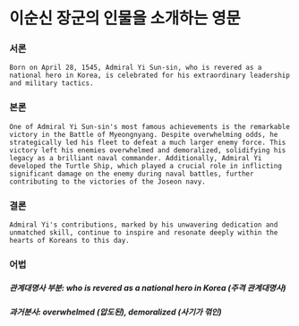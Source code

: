# 이순신 장군의 인물을 소개하는 영문

### 서론
 
    Born on April 28, 1545, Admiral Yi Sun-sin, who is revered as a national hero in Korea, is celebrated for his extraordinary leadership and military tactics.

### 본론
    One of Admiral Yi Sun-sin's most famous achievements is the remarkable victory in the Battle of Myeongnyang. Despite overwhelming odds, he strategically led his fleet to defeat a much larger enemy force. This victory left his enemies overwhelmed and demoralized, solidifying his legacy as a brilliant naval commander. Additionally, Admiral Yi developed the Turtle Ship, which played a crucial role in inflicting significant damage on the enemy during naval battles, further contributing to the victories of the Joseon navy.


### 결론
    Admiral Yi's contributions, marked by his unwavering dedication and unmatched skill, continue to inspire and resonate deeply within the hearts of Koreans to this day.


### 어법

##### 관계대명사 부분: who is revered as a national hero in Korea (주격 관계대명사)
##### 과거분사: overwhelmed (압도된), demoralized (사기가 꺾인)